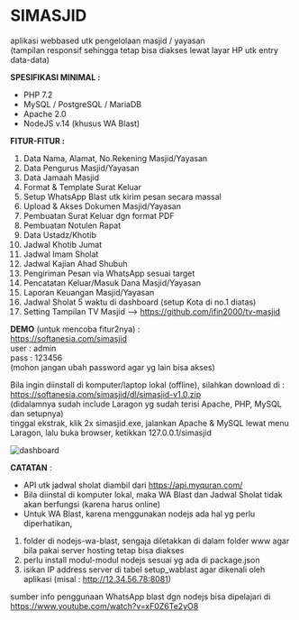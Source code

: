 # SIMASJID
aplikasi webbased utk pengelolaan masjid / yayasan  
(tampilan responsif sehingga tetap bisa diakses lewat layar HP utk entry data-data)

**SPESIFIKASI MINIMAL :**
- PHP 7.2
- MySQL / PostgreSQL / MariaDB
- Apache 2.0
- NodeJS v.14 (khusus WA Blast)

**FITUR-FITUR :**
1. Data Nama, Alamat, No.Rekening Masjid/Yayasan
2. Data Pengurus Masjid/Yayasan
3. Data Jamaah Masjid
4. Format & Template Surat Keluar
5. Setup WhatsApp Blast utk kirim pesan secara massal
6. Upload & Akses Dokumen Masjid/Yayasan
7. Pembuatan Surat Keluar dgn format PDF
8. Pembuatan Notulen Rapat
9. Data Ustadz/Khotib
10. Jadwal Khotib Jumat
11. Jadwal Imam Sholat
12. Jadwal Kajian Ahad Shubuh
13. Pengiriman Pesan via WhatsApp sesuai target
14. Pencatatan Keluar/Masuk Dana Masjid/Yayasan
15. Laporan Keuangan Masjid/Yayasan
16. Jadwal Sholat 5 waktu di dashboard (setup Kota di no.1 diatas)
17. Setting Tampilan TV Masjid --> https://github.com/ifin2000/tv-masjid

**DEMO** (untuk mencoba fitur2nya) :  
https://softanesia.com/simasjid  
user : admin  
pass : 123456  
(mohon jangan ubah password agar yg lain bisa akses) 

Bila ingin diinstall di komputer/laptop lokal (offline), silahkan download di :   
https://softanesia.com/simasjid/dl/simasjid-v1.0.zip  
(didalamnya sudah include Laragon yg sudah terisi Apache, PHP, MySQL dan setupnya)  
tinggal ekstrak, klik 2x simasjid.exe, jalankan Apache & MySQL lewat menu Laragon, lalu buka browser, ketikkan 127.0.0.1/simasjid  

![dashboard](https://user-images.githubusercontent.com/7757976/219941741-71044684-57b6-47c9-865d-cb15d5f54354.png)

**CATATAN** :
- API utk jadwal sholat diambil dari https://api.myquran.com/
- Bila diinstal di komputer lokal, maka WA Blast dan Jadwal Sholat tidak akan berfungsi (karena harus online)
- Untuk WA Blast, karena menggunakan nodejs ada hal yg perlu diperhatikan,
1. folder di nodejs-wa-blast, sengaja diletakkan di dalam folder www agar bila pakai server hosting tetap bisa diakses
2. perlu install modul-modul nodejs sesuai yg ada di package.json
3. isikan IP address server di tabel setup_wablast agar dikenali oleh aplikasi (misal : http://12.34.56.78:8081)

sumber info penggunaan WhatsApp blast dgn nodejs bisa dipelajari di https://www.youtube.com/watch?v=xF0Z6Te2yO8
